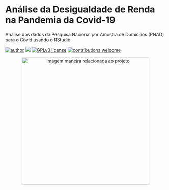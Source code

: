 # Análise da Desigualdade de Renda na Pandemia da Covid-19
Análise dos dados da Pesquisa Nacional por Amostra de Domicílios (PNAD) para o Covid usando o RStudio


[![author](https://img.shields.io/badge/author-raimediaz-red.svg)](https://www.linkedin.com/in/raime-d%C3%ADaz/) [![](https://img.shields.io/badge/python-3.7+-blue.svg)](https://www.python.org/downloads/release/python-365/) [![GPLv3 license](https://img.shields.io/badge/License-GPLv3-blue.svg)](http://perso.crans.org/besson/LICENSE.html) [![contributions welcome](https://img.shields.io/badge/contributions-welcome-brightgreen.svg?style=flat)](https://github.com/raimediaz/An-lise-dos-Dados-do-Airbnb---Cidades-Latino-americanas)

<p align="center">
  <img src="https://img.freepik.com/vector-gratis/ilustracion-plana-discriminacion-edad-ancianos-jovenes-oficina_1284-61262.jpg?t=st=1650837030~exp=1650837630~hmac=5bfc10c7dfbc682f35f9b8c5c05087cc0e502bd2768cc44fe36b074da1d9ff13&w=740" alt="imagem maneira relacionada ao projeto"height=400px >
</p>
